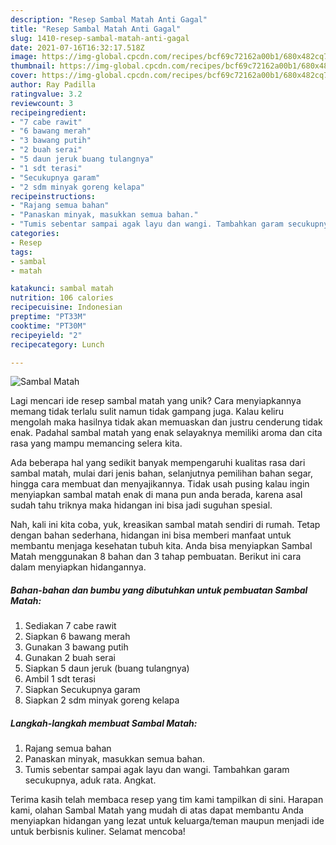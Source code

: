 ```yaml
---
description: "Resep Sambal Matah Anti Gagal"
title: "Resep Sambal Matah Anti Gagal"
slug: 1410-resep-sambal-matah-anti-gagal
date: 2021-07-16T16:32:17.518Z
image: https://img-global.cpcdn.com/recipes/bcf69c72162a00b1/680x482cq70/sambal-matah-foto-resep-utama.jpg
thumbnail: https://img-global.cpcdn.com/recipes/bcf69c72162a00b1/680x482cq70/sambal-matah-foto-resep-utama.jpg
cover: https://img-global.cpcdn.com/recipes/bcf69c72162a00b1/680x482cq70/sambal-matah-foto-resep-utama.jpg
author: Ray Padilla
ratingvalue: 3.2
reviewcount: 3
recipeingredient:
- "7 cabe rawit"
- "6 bawang merah"
- "3 bawang putih"
- "2 buah serai"
- "5 daun jeruk buang tulangnya"
- "1 sdt terasi"
- "Secukupnya garam"
- "2 sdm minyak goreng kelapa"
recipeinstructions:
- "Rajang semua bahan"
- "Panaskan minyak, masukkan semua bahan."
- "Tumis sebentar sampai agak layu dan wangi. Tambahkan garam secukupnya, aduk rata. Angkat."
categories:
- Resep
tags:
- sambal
- matah

katakunci: sambal matah 
nutrition: 106 calories
recipecuisine: Indonesian
preptime: "PT33M"
cooktime: "PT30M"
recipeyield: "2"
recipecategory: Lunch

---
```



![Sambal Matah](https://img-global.cpcdn.com/recipes/bcf69c72162a00b1/680x482cq70/sambal-matah-foto-resep-utama.jpg)

Lagi mencari ide resep sambal matah yang unik? Cara menyiapkannya memang tidak terlalu sulit namun tidak gampang juga. Kalau keliru mengolah maka hasilnya tidak akan memuaskan dan justru cenderung tidak enak. Padahal sambal matah yang enak selayaknya memiliki aroma dan cita rasa yang mampu memancing selera kita.

Ada beberapa hal yang sedikit banyak mempengaruhi kualitas rasa dari sambal matah, mulai dari jenis bahan, selanjutnya pemilihan bahan segar, hingga cara membuat dan menyajikannya. Tidak usah pusing kalau ingin menyiapkan sambal matah enak di mana pun anda berada, karena asal sudah tahu triknya maka hidangan ini bisa jadi suguhan spesial.




Nah, kali ini kita coba, yuk, kreasikan sambal matah sendiri di rumah. Tetap dengan bahan sederhana, hidangan ini bisa memberi manfaat untuk membantu menjaga kesehatan tubuh kita. Anda bisa menyiapkan Sambal Matah menggunakan 8 bahan dan 3 tahap pembuatan. Berikut ini cara dalam menyiapkan hidangannya.

<!--inarticleads1-->

##### Bahan-bahan dan bumbu yang dibutuhkan untuk pembuatan Sambal Matah:

1. Sediakan 7 cabe rawit
1. Siapkan 6 bawang merah
1. Gunakan 3 bawang putih
1. Gunakan 2 buah serai
1. Siapkan 5 daun jeruk (buang tulangnya)
1. Ambil 1 sdt terasi
1. Siapkan Secukupnya garam
1. Siapkan 2 sdm minyak goreng kelapa




<!--inarticleads2-->

##### Langkah-langkah membuat Sambal Matah:

1. Rajang semua bahan
1. Panaskan minyak, masukkan semua bahan.
1. Tumis sebentar sampai agak layu dan wangi. Tambahkan garam secukupnya, aduk rata. Angkat.




Terima kasih telah membaca resep yang tim kami tampilkan di sini. Harapan kami, olahan Sambal Matah yang mudah di atas dapat membantu Anda menyiapkan hidangan yang lezat untuk keluarga/teman maupun menjadi ide untuk berbisnis kuliner. Selamat mencoba!
